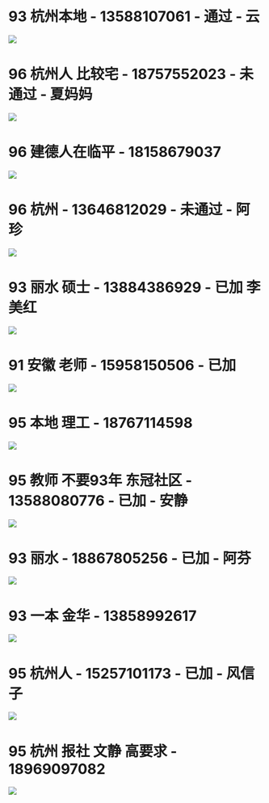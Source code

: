 # 93 杭州本地 - 13588107061 - 通过 - 云
![](images/1.jpg)
# 96 杭州人 比较宅 - 18757552023 - 未通过 - 夏妈妈
![](images/2.jpg)
# 96 建德人在临平 - 18158679037
![](images/3.jpg)
# 96 杭州 - 13646812029 - 未通过 - 阿珍
![](images/4.jpg)
# 93 丽水 硕士 - 13884386929 - 已加 李美红
![](images/5.jpg)
# 91 安徽 老师 - 15958150506 - 已加
![](images/7.jpg)
# 95 本地 理工 - 18767114598
![](images/8.jpg)
# 95 教师 不要93年 东冠社区 - 13588080776 - 已加 - 安静
![](images/9.jpg)
# 93 丽水 - 18867805256 - 已加 - 阿芬
![](images/10.jpg)
# 93 一本 金华 - 13858992617
![](images/11.jpg)
# 95 杭州人 - 15257101173 - 已加 - 风信子
![](images/12.jpg)
# 95 杭州 报社 文静 高要求 - 18969097082
![](images/13.jpg)